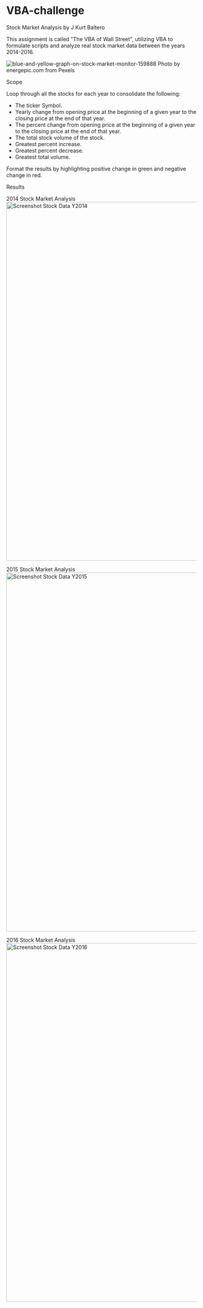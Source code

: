 # VBA-challenge
Stock Market Analysis
by J Kurt Baltero

This assignment is called "The VBA of Wall Street", utilizing VBA to formulate scripts and analyze real stock market data between the years 2014-2016. 

![blue-and-yellow-graph-on-stock-market-monitor-159888](https://user-images.githubusercontent.com/65078870/82883032-e8f64180-9f0f-11ea-8b0e-33501d052713.jpg)
Photo by energepic.com from Pexels

Scope
  
Loop through all the stocks for each year to consolidate the following:
 
- The ticker Symbol.
- Yearly change from opening price at the beginning of a given year to the closing price at the end of that year.
- The percent change from opening price at the beginning of a given year to the closing price at the end of that year.
- The total stock volume of the stock.
- Greatest percent increase.
- Greatest percent decrease.
- Greatest total volume. 
  
Format the results by highlighting positive change in green and negative change in red. 
  
Results

2014 Stock Market Analysis 
<img width="947" alt="Screenshot Stock Data Y2014" src="https://user-images.githubusercontent.com/65078870/82883896-0bd52580-9f11-11ea-9d98-16b44d1fe1c8.PNG">

2015 Stock Market Analysis
<img width="947" alt="Screenshot Stock Data Y2015" src="https://user-images.githubusercontent.com/65078870/82883928-14c5f700-9f11-11ea-8832-c60a14efd5da.PNG">

2016 Stock Market Analysis
<img width="946" alt="Screenshot Stock Data Y2016" src="https://user-images.githubusercontent.com/65078870/82883962-1db6c880-9f11-11ea-88b2-a4cb68fcd9e8.PNG">

